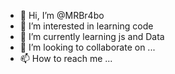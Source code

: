 - 👋 Hi, I’m @MRBr4bo
- 👀 I’m interested in learning code
- 🌱 I’m currently learning js and Data 
- 💞️ I’m looking to collaborate on ...
- 📫 How to reach me ...

<!---
MRBr4bo/MRBr4bo is a ✨ special ✨ repository because its `README.md` (this file) appears on your GitHub profile.
You can click the Preview link to take a look at your changes.
--->
